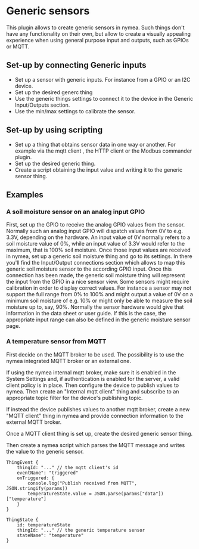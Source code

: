 # Generic sensors

This plugin allows to create generic sensors in nymea. Such things don't have any
functionality on their own, but allow to create a visually appealing experience when
using general purpose input and outputs, such as GPIOs or MQTT.

## Set-up by connecting Generic inputs

* Set up a sensor with generic inputs. For instance from a GPIO or an I2C device.
* Set up the desired generc thing
* Use the generic things settings to connect it to the device in the Generic Input/Outputs section.
* Use the min/max settings to calibrate the sensor.

## Set-up by using scripting

* Set up a thing that obtains sensor data in one way or another. For example via the
mqtt client , the HTTP client or the Modbus commander plugin.
* Set up the desired generic thing.
* Create a script obtaining the input value and writing it to the generic sensor thing.

## Examples

### A soil moisture sensor on an analog input GPIO

First, set up the GPIO to receive the analog GPIO values from the sensor. Normally
such an analog input GPIO will dispatch values from 0V to e.g. 3.3V, depending on the
hardware. An input value of 0V normally refers to a soil moisture value of 0%, while
an input value of 3.3V would refer to the maximum, that is 100% soil moisture. Once
those input values are received in nymea, set up a generic soil moisture thing and
go to its settings. In there you'll find the Input/Output connections section which
allows to map this generic soil moisture sensor to the according GPIO input. Once
this connection has been made, the generic soil moisture thing will represent the
input from the GPIO in a nice sensor view.
Some sensors might require calibration in order to display correct values. For instance
a sensor may not support the full range from 0% to 100% and might output
a value of 0V on a minimum soil moisture of e.g. 10% or might only be able to
measure the soil moisture up to, say, 90%. Normally the sensor hardware would give
that information in the data sheet or user guide. If this is the case, the appropriate
input range can also be defined in the generic moisture sensor page.



### A temperature sensor from MQTT
First decide on the MQTT broker to be used. The possibility is to use the nymea
integrated MQTT broker or an external one.

If using the nymea internal mqtt broker, make sure it is enabled in the System Settings
and, if authentication is enabled for the server, a valid client policy is in place.
Then configure the device to publish values to nymea. Then create an "Internal mqtt client"
thing and subscribe to an appropriate topic filter for the device's publishing topic.

If instead the device publishes values to another mqtt broker, create a new "MQTT client"
thing in nymea and provide connection information to the external MQTT broker.

Once a MQTT client thing is set up, create the desired generic sensor thing.

Then create a nymea script which parses the MQTT message and writes the value to the generic
sensor.

```
ThingEvent {
    thingId: "..." // the mqtt client's id
    eventName": "triggered"
    onTriggered: {
        console.log("Publish received from MQTT", JSON.stringify(params))
        temperatureState.value = JSON.parse(params["data"])["temperature"]
    }
}

ThingState {
    id: temperatureState
    thingId: "..." // the generic temperature sensor
    stateName": "temperature"
}
```
